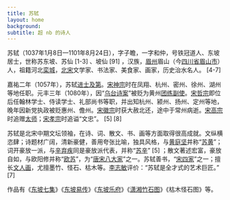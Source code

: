 ```yaml
---
title: 苏轼
layout: home
background: 
subtitle: 超 nb 的诗人
---
```


苏轼（1037年1月8日—1101年8月24日），字子瞻，一字和仲，号铁冠道人、东坡居士，世称苏东坡、苏仙 [1-3] 、坡仙 [91] ，汉族，[眉州](https://baike.baidu.com/item/眉州/2773031)眉山（今[四川省](https://baike.baidu.com/item/四川省/15626925)[眉山市](https://baike.baidu.com/item/眉山市/3273063)）人，祖籍河北[栾城](https://baike.baidu.com/item/栾城/176011)，[北宋](https://baike.baidu.com/item/北宋/396063)文学家、书法家、美食家、画家，历史治水名人。 [4-7] 

嘉祐二年（1057年），苏轼[进士及第](https://baike.baidu.com/item/进士及第/4339334)。[宋神宗](https://baike.baidu.com/item/宋神宗/1478596)时在凤翔、杭州、密州、徐州、湖州等地任职。元丰三年（1080年），因“[乌台诗案](https://baike.baidu.com/item/乌台诗案/1287596)”被贬为黄州[团练副使](https://baike.baidu.com/item/团练副使/3809068)。[宋哲宗](https://baike.baidu.com/item/宋哲宗/1086122)即位后任翰林学士、侍读学士、礼部尚书等职，并出知杭州、颍州、扬州、定州等地，晚年因新党执政被贬惠州、儋州。[宋徽宗](https://baike.baidu.com/item/宋徽宗/220068)时获大赦北还，途中于常州病逝。[宋高宗](https://baike.baidu.com/item/宋高宗/1478676)时追赠[太师](https://baike.baidu.com/item/太师/531473)；[宋孝宗](https://baike.baidu.com/item/宋孝宗/1083989)时追谥“文忠”。 [5] [8] 

苏轼是北宋中期文坛领袖，在诗、词、散文、书、画等方面取得很高成就。文纵横恣肆；诗题材广阔，清新豪健，善用夸张比喻，独具风格，与[黄庭坚](https://baike.baidu.com/item/黄庭坚/208277)并称“[苏黄](https://baike.baidu.com/item/苏黄/1302504)”；词开豪放一派，与[辛弃疾](https://baike.baidu.com/item/辛弃疾/134859)同是豪放派代表，并称“[苏辛](https://baike.baidu.com/item/苏辛/1288425)” [5] ；散文著述宏富，豪放自如，与欧阳修并称“[欧苏](https://baike.baidu.com/item/欧苏/3810719)”，为“[唐宋八大家](https://baike.baidu.com/item/唐宋八大家/136448)”之一。苏轼善书，“[宋四家](https://baike.baidu.com/item/宋四家/191189)”之一；擅长[文人画](https://baike.baidu.com/item/文人画/201610)，尤擅墨竹、怪石、枯木等。[李志敏](https://baike.baidu.com/item/李志敏/13285894)评价：“苏轼是全才式的艺术巨匠。” [7] 

作品有《[东坡七集](https://baike.baidu.com/item/东坡七集/202359)》《[东坡易传](https://baike.baidu.com/item/东坡易传)》《[东坡乐府](https://baike.baidu.com/item/东坡乐府/7690446)》《[潇湘竹石图](https://baike.baidu.com/item/潇湘竹石图/4444852)》《枯木怪石图》等。